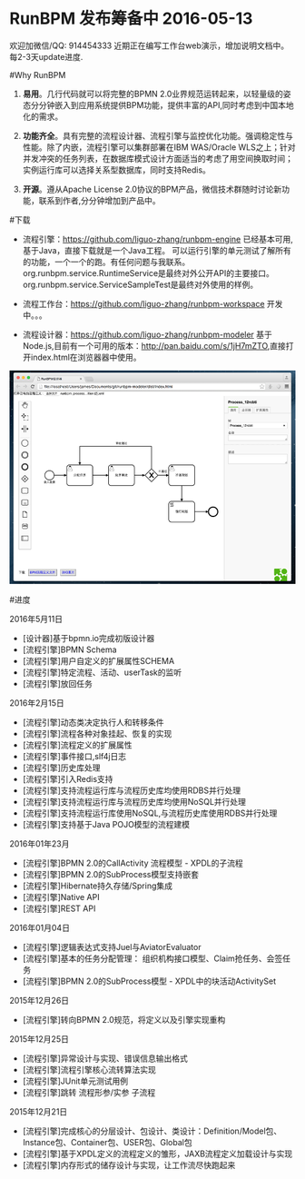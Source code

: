 # RunBPM 发布筹备中 2016-05-13

欢迎加微信/QQ: 914454333
近期正在编写工作台web演示，增加说明文档中。每2-3天update进度.

#Why RunBPM

1. **易用**。几行代码就可以将完整的BPMN 2.0业界规范运转起来，以轻量级的姿态分分钟嵌入到应用系统提供BPM功能，提供丰富的API,同时考虑到中国本地化的需求。

2. **功能齐全**。具有完整的流程设计器、流程引擎与监控优化功能。强调稳定性与性能。除了内嵌，流程引擎可以集群部署在IBM WAS/Oracle WLS之上；针对并发冲突的任务列表，在数据库模式设计方面适当的考虑了用空间换取时间；实例运行库可以选择关系型数据库，同时支持Redis。

3. **开源**。遵从Apache License 2.0协议的BPM产品，微信技术群随时讨论新功能，联系到作者,分分钟增加到产品中。

#下载

  
* 流程引擎：<https://github.com/liguo-zhang/runbpm-engine>
  已经基本可用,基于Java，直接下载就是一个Java工程。
  可以运行引擎的单元测试了解所有的功能，一个一个的跑。有任何问题与我联系。
  org.runbpm.service.RuntimeService是最终对外公开API的主要接口。
  org.runbpm.service.ServiceSampleTest是最终对外使用的样例。

* 流程工作台：<https://github.com/liguo-zhang/runbpm-workspace>
  开发中。。。

* 流程设计器：<https://github.com/liguo-zhang/runbpm-modeler> 基于Node.js,目前有一个可用的版本：<http://pan.baidu.com/s/1jH7mZTO>,直接打开index.html在浏览器器中使用。
  
![sreenshot](https://raw.githubusercontent.com/liguo-zhang/runbpm-modeler/master/docs/screenshot.png)



#进度

2016年5月11日

* [设计器]基于bpmn.io完成初版设计器
* [流程引擎]BPMN Schema 
* [流程引擎]用户自定义的扩展属性SCHEMA 
* [流程引擎]特定流程、活动、userTask的监听
* [流程引擎]放回任务

2016年2月15日

* [流程引擎]动态类决定执行人和转移条件
* [流程引擎]流程各种对象挂起、恢复的实现
* [流程引擎]流程定义的扩展属性
* [流程引擎]事件接口,slf4j日志
* [流程引擎]历史库处理
* [流程引擎]引入Redis支持
* [流程引擎]支持流程运行库与流程历史库均使用RDBS并行处理
* [流程引擎]支持流程运行库与流程历史库均使用NoSQL并行处理
* [流程引擎]支持流程运行库使用NoSQL,与流程历史库使用RDBS并行处理
* [流程引擎]支持基于Java POJO模型的流程建模

2016年01年23月

* [流程引擎]BPMN 2.0的CallActivity 流程模型 - XPDL的子流程
* [流程引擎]BPMN 2.0的SubProcess模型支持嵌套
* [流程引擎]Hibernate持久存储/Spring集成
* [流程引擎]Native API
* [流程引擎]REST API

2016年01月04日

* [流程引擎]逻辑表达式支持Juel与AviatorEvaluator
* [流程引擎]基本的任务分配管理： 组织机构接口模型、Claim抢任务、会签任务
* [流程引擎]BPMN 2.0的SubProcess模型 - XPDL中的块活动ActivitySet

2015年12月26日

* [流程引擎]转向BPMN 2.0规范，将定义以及引擎实现重构

2015年12月25日

* [流程引擎]异常设计与实现、错误信息输出格式
* [流程引擎]流程引擎核心流转算法实现
* [流程引擎]JUnit单元测试用例
* [流程引擎]跳转 流程形参/实参 子流程

2015年12月21日 

* [流程引擎]完成核心的分层设计、包设计、类设计：Definition/Model包、Instance包、Container包、USER包、Global包
* [流程引擎]基于XPDL定义的流程定义的雏形，JAXB流程定义加载设计与实现
* [流程引擎]内存形式的储存设计与实现，让工作流尽快跑起来